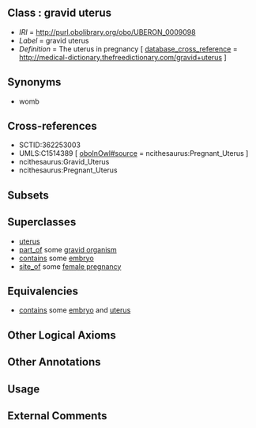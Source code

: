 
## Class : gravid uterus

 * *IRI* = http://purl.obolibrary.org/obo/UBERON_0009098
 * *Label* = gravid uterus
 * *Definition* = The uterus in pregnancy [ [database_cross_reference](../../ef/oboInOwl#hasDbXref.md) = http://medical-dictionary.thefreedictionary.com/gravid+uterus ]

## Synonyms

 * womb

## Cross-references

 * SCTID:362253003
 * UMLS:C1514389 [ [oboInOwl#source](../../ce/oboInOwl#source.md) = ncithesaurus:Pregnant_Uterus ]
 * ncithesaurus:Gravid_Uterus
 * ncithesaurus:Pregnant_Uterus

## Subsets


## Superclasses

 * [uterus](../../UBERON/95/UBERON_0000995.md)
 * [part_of](../../BFO/50/BFO_0000050.md) some [gravid organism](../../UBERON/97/UBERON_0009097.md)
 * [contains](../../RO/19/RO_0001019.md) some [embryo](../../UBERON/22/UBERON_0000922.md)
 * [site_of](../../core#site/of/core#site_of.md) some [female pregnancy](../../GO/65/GO_0007565.md)

## Equivalencies

 * [contains](../../RO/19/RO_0001019.md) some [embryo](../../UBERON/22/UBERON_0000922.md) and [uterus](../../UBERON/95/UBERON_0000995.md)

## Other Logical Axioms


## Other Annotations


## Usage


## External Comments

